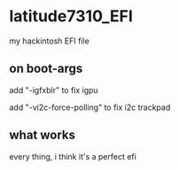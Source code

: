 # latitude7310_EFI
my hackintosh EFI file

## on boot-args
add "-igfxblr" to fix igpu 

add "-vi2c-force-polling" to fix i2c trackpad

## what works
every thing, i think it's a perfect efi
